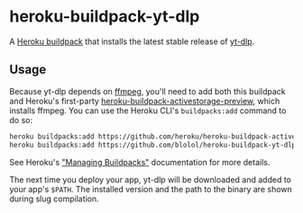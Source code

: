 # heroku-buildpack-yt-dlp

A [Heroku buildpack](https://devcenter.heroku.com/articles/buildpacks) that installs the latest stable release of [yt-dlp](https://github.com/yt-dlp/yt-dlp).

## Usage

Because yt-dlp depends on [ffmpeg](https://www.ffmpeg.org/), you'll need to add both this buildpack and Heroku's first-party [heroku-buildpack-activestorage-preview](https://elements.heroku.com/buildpacks/heroku/heroku-buildpack-activestorage-preview), which installs ffmpeg. You can use the Heroku CLI's `buildpacks:add` command to do so:

```sh
heroku buildpacks:add https://github.com/heroku/heroku-buildpack-activestorage-preview
heroku buildpacks:add https://github.com/blolol/heroku-buildpack-yt-dlp
```

See Heroku's ["Managing Buildpacks"](https://devcenter.heroku.com/articles/managing-buildpacks) documentation for more details.

The next time you deploy your app, yt-dlp will be downloaded and added to your app's `$PATH`. The installed version and the path to the binary are shown during slug compilation.
